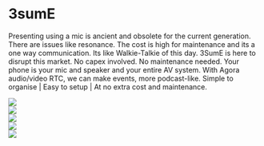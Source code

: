 # 3sumE

Presenting using a mic is ancient and obsolete for the current generation. There are issues like resonance. The cost is high for maintenance and its a one way communication. Its like Walkie-Talkie of this day. 3SumE is here to disrupt this market. No capex involved. No maintenance needed. Your phone is your mic and speaker and your entire AV system. With Agora audio/video RTC, we can make events, more podcast-like. Simple to organise | Easy to setup | At no extra cost and maintenance.

![](https://github.com/fnplus/project-3sum/blob/master/screens/1.png)</br>
![](https://github.com/fnplus/project-3sum/blob/master/screens/2.png)</br>
![](https://github.com/fnplus/project-3sum/blob/master/screens/3.png)</br>
![](https://github.com/fnplus/project-3sum/blob/master/screens/4.png)</br>
![](https://github.com/fnplus/project-3sum/blob/master/screens/5.png)</br>
